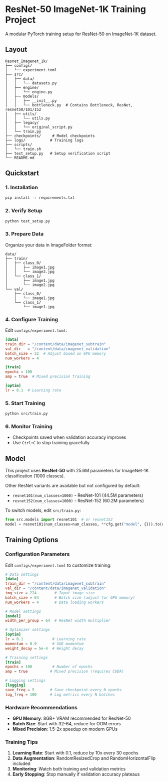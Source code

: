 # ResNet-50 ImageNet-1K Training Project

A modular PyTorch training setup for ResNet-50 on ImageNet-1K dataset.

## Layout
```
Resnet_Imagenet_1k/
├── configs/
│   └── experiment.toml
├── src/
│   ├── data/
│   │   └── datasets.py
│   ├── engine/
│   │   └── engine.py
│   ├── models/
│   │   ├── __init__.py
│   │   └── bottleneck.py  # Contains Bottleneck, ResNet, resnet50/101/152
│   ├── utils/
│   │   └── utils.py
│   ├── legacy/
│   │   └── original_script.py
│   └── train.py
├── checkpoints/     # Model checkpoints
├── logs/           # Training logs
├── scripts/
│   └── train.sh
├── test_setup.py   # Setup verification script
└── README.md
```

## Quickstart

### 1. Installation
```bash
pip install -r requirements.txt
```

### 2. Verify Setup
```bash
python test_setup.py
```

### 3. Prepare Data
Organize your data in ImageFolder format:
```
data/
├── train/
│   ├── class_0/
│   │   ├── image1.jpg
│   │   └── image2.jpg
│   └── class_1/
│       ├── image1.jpg
│       └── image2.jpg
└── val/
    ├── class_0/
    │   └── image1.jpg
    └── class_1/
        └── image1.jpg
```

### 4. Configure Training
Edit `configs/experiment.toml`:
```toml
[data]
train_dir = "/content/data/imagenet_subtrain"
val_dir   = "/content/data/imagenet_validation"
batch_size = 32  # Adjust based on GPU memory
num_workers = 4

[train]
epochs = 100
amp = true  # Mixed precision training

[optim]
lr = 0.1  # Learning rate
```

### 5. Start Training
```bash
python src/train.py
```

### 6. Monitor Training
- Checkpoints saved when validation accuracy improves
- Use `Ctrl+C` to stop training gracefully

## Model

This project uses **ResNet-50** with 25.6M parameters for ImageNet-1K classification (1000 classes).

Other ResNet variants are available but not configured by default:
- `resnet101(num_classes=1000)` - ResNet-101 (44.5M parameters)  
- `resnet152(num_classes=1000)` - ResNet-152 (60.2M parameters)

To switch models, edit `src/train.py`:
```python
from src.models import resnet101  # or resnet152
model = resnet101(num_classes=num_classes, **cfg.get("model", {})).to(device)
```

## Training Options

### Configuration Parameters
Edit `configs/experiment.toml` to customize training:

```toml
# Data settings
[data]
train_dir = "/content/data/imagenet_subtrain"
val_dir = "/content/data/imagenet_validation"
img_size = 224        # Input image size
batch_size = 64       # Batch size (adjust for GPU memory)
num_workers = 4       # Data loading workers

# Model settings  
[model]
width_per_group = 64  # ResNet width multiplier

# Optimizer settings
[optim]
lr = 0.1             # Learning rate
momentum = 0.9       # SGD momentum
weight_decay = 5e-4  # Weight decay

# Training settings
[train]
epochs = 100         # Number of epochs
amp = true          # Mixed precision (requires CUDA)

# Logging settings
[logging]
save_freq = 5       # Save checkpoint every N epochs
log_freq = 100      # Log metrics every N batches
```

### Hardware Recommendations
- **GPU Memory**: 8GB+ VRAM recommended for ResNet-50
- **Batch Size**: Start with 32-64, reduce for OOM errors
- **Mixed Precision**: 1.5-2x speedup on modern GPUs

### Training Tips
1. **Learning Rate**: Start with 0.1, reduce by 10x every 30 epochs
2. **Data Augmentation**: RandomResizedCrop and RandomHorizontalFlip included
3. **Monitoring**: Watch both training and validation metrics
4. **Early Stopping**: Stop manually if validation accuracy plateaus
